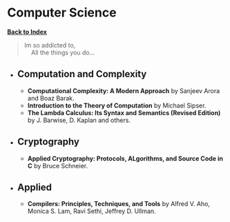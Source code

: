 # Computer Science

[**Back to Index**](./00-index.md)

> Im so addicted to,\
> &nbsp;&nbsp;&nbsp;&nbsp;All the things you do...

* ## Computation and Complexity

    * **Computational Complexity: A Modern Approach** by Sanjeev Arora and Boaz Barak.
    * **Introduction to the Theory of Computation** by Michael Sipser.
    * **The Lambda Calculus: Its Syntax and Semantics (Revised Edition)** by J. Barwise, D. Kaplan and others.

* ## Cryptography

    * **Applied Cryptography: Protocols, ALgorithms, and Source Code in C** by Bruce Schneier.

* ## Applied

    * **Compilers: Principles, Techniques, and Tools** by Alfred V. Aho, Monica S. Lam, Ravi Sethi, Jeffrey D. Ullman.
